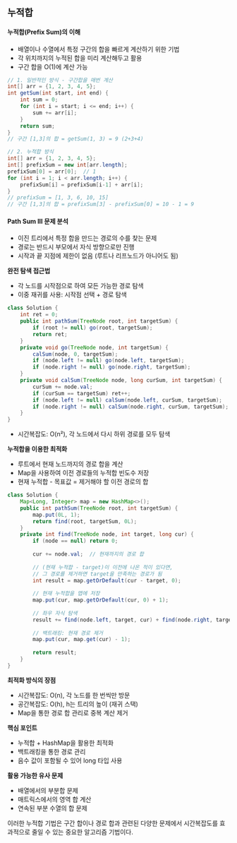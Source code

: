 ## 누적합

#### 누적합(Prefix Sum)의 이해
- 배열이나 수열에서 특정 구간의 합을 빠르게 계산하기 위한 기법
- 각 위치까지의 누적된 합을 미리 계산해두고 활용
- 구간 합을 O(1)에 계산 가능

```java
// 1. 일반적인 방식 - 구간합을 매번 계산
int[] arr = {1, 2, 3, 4, 5};
int getSum(int start, int end) {
    int sum = 0;
    for (int i = start; i <= end; i++) {
        sum += arr[i];
    }
    return sum;
}
// 구간 [1,3]의 합 = getSum(1, 3) = 9 (2+3+4)

// 2. 누적합 방식
int[] arr = {1, 2, 3, 4, 5};
int[] prefixSum = new int[arr.length];
prefixSum[0] = arr[0];  // 1
for (int i = 1; i < arr.length; i++) {
    prefixSum[i] = prefixSum[i-1] + arr[i];
}
// prefixSum = [1, 3, 6, 10, 15]
// 구간 [1,3]의 합 = prefixSum[3] - prefixSum[0] = 10 - 1 = 9
```

#### Path Sum III 문제 분석
- 이진 트리에서 특정 합을 만드는 경로의 수를 찾는 문제
- 경로는 반드시 부모에서 자식 방향으로만 진행
- 시작과 끝 지점에 제한이 없음 (루트나 리프노드가 아니어도 됨)

**완전 탐색 접근법**
- 각 노드를 시작점으로 하여 모든 가능한 경로 탐색
- 이중 재귀를 사용: 시작점 선택 + 경로 탐색
```java
class Solution {
    int ret = 0;
    public int pathSum(TreeNode root, int targetSum) {
        if (root != null) go(root, targetSum);
        return ret;
    }
    private void go(TreeNode node, int targetSum) {
        calSum(node, 0, targetSum);
        if (node.left != null) go(node.left, targetSum);
        if (node.right != null) go(node.right, targetSum);
    }
    private void calSum(TreeNode node, long curSum, int targetSum) {
        curSum += node.val;
        if (curSum == targetSum) ret++;
        if (node.left != null) calSum(node.left, curSum, targetSum);
        if (node.right != null) calSum(node.right, curSum, targetSum);
    }
}
```
- 시간복잡도: O(n²), 각 노드에서 다시 하위 경로를 모두 탐색

**누적합을 이용한 최적화**
- 루트에서 현재 노드까지의 경로 합을 계산
- Map을 사용하여 이전 경로들의 누적합 빈도수 저장
- 현재 누적합 - 목표값 = 제거해야 할 이전 경로의 합

```java
class Solution {
    Map<Long, Integer> map = new HashMap<>();
    public int pathSum(TreeNode root, int targetSum) {
        map.put(0L, 1);
        return find(root, targetSum, 0L);
    }
	private int find(TreeNode node, int target, long cur) {
	    if (node == null) return 0;
	    
	    cur += node.val;  // 현재까지의 경로 합
	    
	    // (현재 누적합 - target)이 이전에 나온 적이 있다면,
	    // 그 경로를 제거하면 target을 만족하는 경로가 됨
	    int result = map.getOrDefault(cur - target, 0);
	    
	    // 현재 누적합을 맵에 저장
	    map.put(cur, map.getOrDefault(cur, 0) + 1);
	    
	    // 좌우 자식 탐색
	    result += find(node.left, target, cur) + find(node.right, target, cur);
	    
	    // 백트래킹: 현재 경로 제거
	    map.put(cur, map.get(cur) - 1);
	    
	    return result;
	}
}

```

**최적화 방식의 장점**
- 시간복잡도: O(n), 각 노드를 한 번씩만 방문
- 공간복잡도: O(h), h는 트리의 높이 (재귀 스택)
- Map을 통한 경로 합 관리로 중복 계산 제거

**핵심 포인트**
- 누적합 + HashMap을 활용한 최적화
- 백트래킹을 통한 경로 관리
- 음수 값이 포함될 수 있어 long 타입 사용

**활용 가능한 유사 문제**
- 배열에서의 부분합 문제
- 매트릭스에서의 영역 합 계산
- 연속된 부분 수열의 합 문제

이러한 누적합 기법은 구간 합이나 경로 합과 관련된 다양한 문제에서 시간복잡도를 효과적으로 줄일 수 있는 중요한 알고리즘 기법이다.